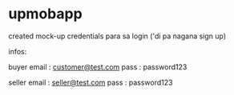 # upmobapp
created mock-up credentials para sa login ('di pa nagana sign up)

infos: 

buyer
email : customer@test.com
pass : password123

seller
email : seller@test.com
pass : password123

